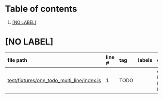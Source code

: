 # Table of contents

1. [[NO LABEL]](#1-0)

# [NO LABEL]<a id="1-0"></a>

| file path | line # | tag | labels | comment
|:----------|:-------|:----|:-------|:-------
| [test/fixtures/one_todo_multi_line/index.js](test/fixtures/one_todo_multi_line/index.js#L1) | 1 | TODO |  | example line 1<br>line 2<br>line 3
